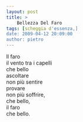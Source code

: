 ```yaml
---
layout: post
title: >
    Bellezza Del Faro
tags: [scheggia d'essenza,]
date: 2009-04-12 20:09:00
author: pietro
---
```

Il faro<br/>il vento tra i capelli<br/>che bello<br/>ascoltare<br/>non più sentire<br/>provare<br/>non più soffrire,<br/>che bello,<br/>il faro<br/>che bello.
